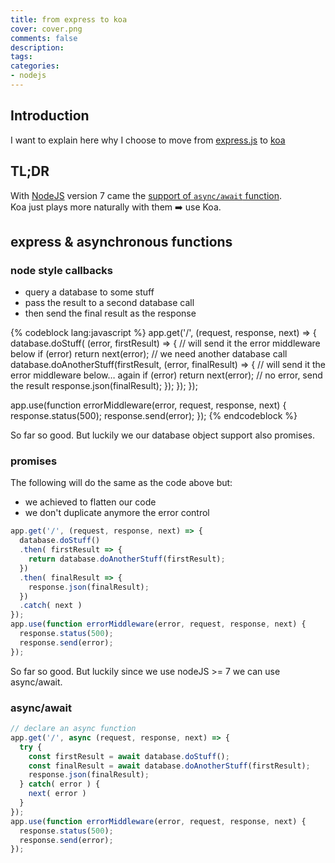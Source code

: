 ```yaml
---
title: from express to koa
cover: cover.png
comments: false
description:
tags:
categories:
- nodejs
---
```


## Introduction

I want to explain here why I choose to move from [express.js](http://expressjs.com/) to [koa](https://koajs.com/) 

<!-- more -->

## TL;DR

With [NodeJS]() version 7 came the [support of `async/await` function](http://node.green/#ES2017-features-async-functions).  
Koa just plays more naturally with them ➡️ use Koa.

## express & asynchronous functions

### node style callbacks

- query a database to some stuff
- pass the result to a second database call
- then send the final result as the response

{% codeblock lang:javascript %}
app.get('/', (request, response, next) => {
  database.doStuff( (error, firstResult) => {
    // will send it the error middleware below
    if (error) return next(error);
    // we need another database call
    database.doAnotherStuff(firstResult, (error, finalResult) => {
      // will send it the error middleware below… again
      if (error) return next(error);
      // no error, send the result
      response.json(finalResult);
    });
  });
});

app.use(function errorMiddleware(error, request, response, next) {
  response.status(500);
  response.send(error);
});
{% endcodeblock %}

So far so good. 
But luckily we our database object support also promises.

### promises

The following will do the same as the code above but:

- we achieved to flatten our code
- we don't duplicate anymore the error control

```js
app.get('/', (request, response, next) => {
  database.doStuff()
  .then( firstResult => {
    return database.doAnotherStuff(firstResult);
  })
  .then( finalResult => {
    response.json(finalResult);
  })
  .catch( next ) 
});
app.use(function errorMiddleware(error, request, response, next) {
  response.status(500);
  response.send(error);
});
```

So far so good. 
But luckily since we use nodeJS >= 7 we can use async/await.

### async/await

```js
// declare an async function 
app.get('/', async (request, response, next) => {
  try {
    const firstResult = await database.doStuff();
    const finalResult = await database.doAnotherStuff(firstResult);
    response.json(finalResult);
  } catch( error ) {
    next( error )
  }
});
app.use(function errorMiddleware(error, request, response, next) {
  response.status(500);
  response.send(error);
});
```


